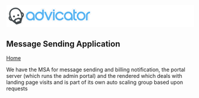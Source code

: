 ![Advicator Logo](../media/png/advicator_header.png)  
## Message Sending Application
[Home](../../README.md)  

We have the MSA for message sending and billing notification, the portal server (which runs the admin portal) and the rendered which deals with landing page visits and is part of its own auto scaling group based upon requests